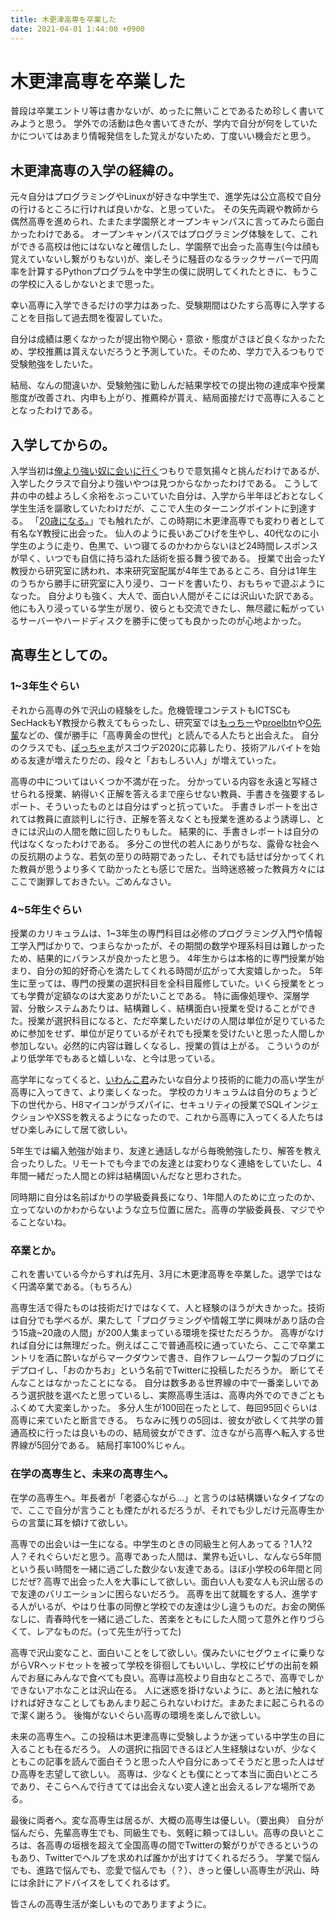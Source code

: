 ```yaml
---
title: 木更津高専を卒業した
date: 2021-04-01 1:44:00 +0900
---
```


木更津高専を卒業した
===

普段は卒業エントリ等は書かないが、めったに無いことであるため珍しく書いてみようと思う。
学外での活動は色々書いてきたが、学内で自分が何をしていたかについてはあまり情報発信をした覚えがないため、丁度いい機会だと思う。

## 木更津高専の入学の経緯の。

元々自分はプログラミングやLinuxが好きな中学生で、進学先は公立高校で自分の行けるところに行ければ良いかな、と思っていた。
その矢先両親や教師から偶然高専を進められ、たまたま学園祭とオープンキャンパスに言ってみたら面白かったわけである。
オープンキャンパスではプログラミング体験をして、これができる高校は他にはないなと確信したし、学園祭で出会った高専生(今は顔も覚えていないし繋がりもない)が、楽しそうに騒音のなるラックサーバーで円周率を計算するPythonプログラムを中学生の僕に説明してくれたときに、もうこの学校に入るしかないとまで思った。

幸い高専に入学できるだけの学力はあった、受験期間はひたすら高専に入学することを目指して過去問を復習していた。

自分は成績は悪くなかったが提出物や関心・意欲・態度がさほど良くなかったため、学校推薦は貰えないだろうと予測していた。そのため、学力で入るつもりで受験勉強をしたいた。

結局、なんの間違いか、受験勉強に勤しんだ結果学校での提出物の達成率や授業態度が改善され、内申も上がり、推薦枠が貰え、結局面接だけで高専に入ることとなったわけである。

## 入学してからの。

入学当初は[俺より強い奴に会いに行く](https://dic.pixiv.net/a/%E4%BF%BA%E3%82%88%E3%82%8A%E5%BC%B7%E3%81%84%E5%A5%B4%E3%81%AB%E4%BC%9A%E3%81%84%E3%81%AB%E8%A1%8C%E3%81%8F)つもりで意気揚々と挑んだわけであるが、入学したクラスで自分より強いやつは見つからなかったわけである。
こうして井の中の蛙よろしく余裕をぶっこいていた自分は、入学から半年ほどおとなしく学生生活を謳歌していたわけだが、ここで人生のターニングポイントに到達する。
「[20歳になる。](https://blog.katio.net/page/before-adult)」でも触れたが、この時期に木更津高専でも変わり者として有名なY教授に出会った。
仙人のように長いあごひげを生やし、40代なのに小学生のように走り、色黒で、いつ寝てるのかわからないほど24時間レスポンスが早く、いつでも自信に持ち溢れた話術を振る舞う彼である。
授業で出会ったY教授から研究室に誘われ、本来研究室配属が4年生であるところ、自分は1年生のうちから勝手に研究室に入り浸り、コードを書いたり、おもちゃで遊ぶようになった。
自分よりも強く、大人で、面白い人間がそこには沢山いた訳である。
他にも入り浸っている学生が居り、彼らとも交流できたし、無尽蔵に転がっているサーバーやハードディスクを勝手に使っても良かったのが心地よかった。

## 高専生としての。

### 1~3年生ぐらい
それから高専の外で沢山の経験をした。危機管理コンテストもICTSCもSecHackもY教授から教えてもらったし、研究室では[もっちー](https://twitter.com/yuta_security)や[proelbtn](https://twitter.com/proelbtn)や[O先輩](https://twitter.com/_ap0_sec)などの、僕が勝手に「高専黄金の世代」と読んでる人たちと出会えた。
自分のクラスでも、[ぽっちゃま](https://twitter.com/PotyaExe)がスゴウデ2020に応募したり、技術アルバイトを始める友達が増えたりだの、段々と「おもしろい人」が増えていった。

高専の中についてはいくつか不満が在った。
分かっている内容を永遠と写経させられる授業、納得いく正解を答えるまで座らせない教員、手書きを強要するレポート、そういったものとは自分はずっと抗っていた。
手書きレポートを出されては教員に直談判しに行き、正解を答えなくとも授業を進めるよう誘導し、ときには沢山の人間を敵に回したりもした。
結果的に、手書きレポートは自分の代はなくなったわけである。
多分この世代の若人にありがちな、露骨な社会への反抗期のような、若気の至りの時期であったし、それでも話せば分かってくれた教員が思うより多くて助かったとも感じで居た。当時迷惑被った教員方々にはここで謝罪しておきたい。ごめんなさい。

### 4~5年生ぐらい

授業のカリキュラムは、1~3年生の専門科目は必修のプログラミング入門や情報工学入門ばかりで、つまらなかったが、その期間の数学や理系科目は難しかったため、結果的にバランスが良かったと思う。
4年生からは本格的に専門授業が始まり、自分の知的好奇心を満たしてくれる時間が広がって大変嬉しかった。
5年生に至っては、専門の授業の選択科目を全科目履修していた。いくら授業をとっても学費が定額なのは大変ありがたいことである。
特に画像処理や、深層学習、分散システムあたりは、結構難しく、結構面白い授業を受けることができた。授業が選択科目になると、ただ卒業したいだけの人間は単位が足りているために参加をせず、単位が足りているがそれでも授業を受けたいと思った人間しか参加しない。必然的に内容は難しくなるし、授業の質は上がる。
こういうのがより低学年でもあると嬉しいな、と今は思っている。

高学年になってくると、[いわんこ君](https://twitter.com/Iwancof_ptr)みたいな自分より技術的に能力の高い学生が高専に入ってきて、より楽しくなった。
学校のカリキュラムは自分のちょうど下の世代から、H8マイコンがラズパイに、セキュリティの授業でSQLインジェクションやXSSを教えるようになったので、これから高専に入ってくる人たちはぜひ楽しみにして居て欲しい。

5年生では編入勉強が始まり、友達と通話しながら毎晩勉強したり、解答を教え合ったりした。リモートでも今までの友達とは変わりなく連絡をしていたし、4年間一緒だった人間との絆は結構固いんだなと思わされた。

同時期に自分は名前ばかりの学級委員長になり、1年間人のために立ったのか、立ってないのかわからないような立ち位置に居た。高専の学級委員長、マジでやることないね。

### 卒業とか。

これを書いている今からすれば先月、3月に木更津高専を卒業した。退学ではなく円満卒業である。（もちろん）

高専生活で得たものは技術だけではなくて、人と経験のほうが大きかった。技術は自分でも学べるが、果たして「プログラミングや情報工学に興味があり話の合う15歳~20歳の人間」が200人集まっている環境を探せただろうか。
高専がなければ自分には無理だった。例えばここで普通高校に通っていたら、ここで卒業エントリを酒に酔いながらマークダウンで書き、自作フレームワーク製のブログにデプロイし、「おのかちお」という名前でTwitterに投稿しただろうか。
断じてそんなことはなかったことになる。
自分は数多ある世界線の中で一番楽しいであろう選択肢を選べたと思っているし、実際高専生活は、高専内外でのできごともふくめて大変楽しかった。
多分人生が100回在ったとして、毎回95回ぐらいは高専に来ていたと断言できる。
ちなみに残りの5回は、彼女が欲しくて共学の普通高校に行ったは良いものの、結局彼女ができず、泣きながら高専へ転入する世界線が5回分である。
結局打率100%じゃん。

### 在学の高専生と、未来の高専生へ。

在学の高専生へ。年長者が「老婆心ながら…」と言うのは結構嫌いなタイプなので、ここで自分が言うことも煙たがれるだろうが、それでも少しだけ元高専生からの言葉に耳を傾けて欲しい。

高専での出会いは一生になる。中学生のときの同級生と何人あってる？1人?2人？それぐらいだと思う。高専であった人間は、業界も近いし、なんなら5年間という長い時間を一緒に過ごした数少ない友達である。ほぼ小学校の6年間と同じだぜ?
高専で出会った人を大事にして欲しい。面白い人も変な人も沢山居るので友達のバリエーションに困らないだろう。
高専を出て就職をする人、進学する人がいるが、やはり仕事の同僚と学校での友達は少し違うものだ。お金の関係なしに、青春時代を一緒に過ごした、苦楽をともにした人間って意外と作りづらくて、レアなものだ。(って先生が行ってた)

高専で沢山変なこと、面白いことをして欲しい。僕みたいにセグウェイに乗りながらVRヘッドセットを被って学校を徘徊してもいいし、学校にピザの出前を頼んでお昼にみんなで食べても良い。高専は高校より自由なところで、高専でしかできないアホなことは沢山在る。
人に迷惑を掛けないように、あと法に触れなければ好きなことしてもあんまり起こられないわけだ。まあたまに起こられるので潔く謝ろう。
後悔がないぐらい高専の環境を楽しんで欲しい。

未来の高専生へ。この投稿は木更津高専に受験しようか迷っている中学生の目に入ることも在るだろう。
人の選択に指図できるほど人生経験はないが、少なくともこの記事を読んで面白そうと思った人や自分にあってそうだと思った人はぜひ高専を志望して欲しい。
高専は、少なくとも僕にとって本当に面白いところであり、そこらへんで行きてては出会えない変人達と出会えるレアな場所である。

最後に両者へ。変な高専生は居るが、大概の高専生は優しい。（要出典）
自分が悩んだら、先輩高専生でも、同級生でも、気軽に頼ってほしい。高専の良いところは、各高専の垣根を超えて全国高専の間でTwitterの繋がりができるというのもあり、Twitterでヘルプを求めれば誰かが出すけてくれるだろう。
学業で悩んでも、進路で悩んでも、恋愛で悩んでも（？）、きっと優しい高専生が沢山、時には余計にアドバイスをしてくれるはず。

皆さんの高専生活が楽しいものでありますように。
